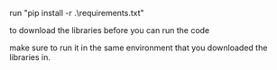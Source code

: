 run "pip install -r .\requirements.txt"

to download the libraries before you can run the code

make sure to run it in the same environment that you downloaded the libraries in.
